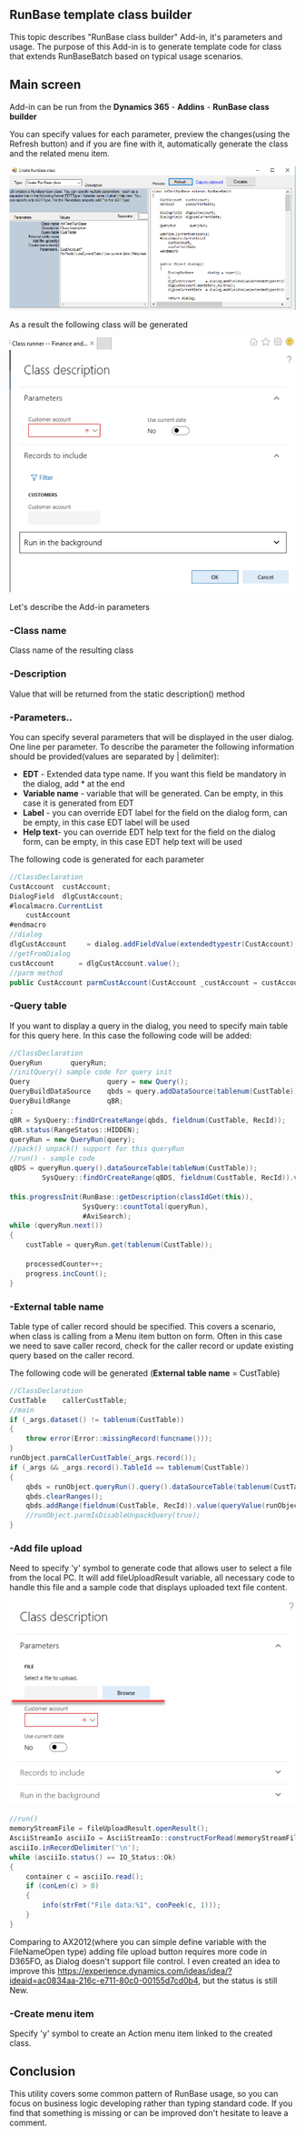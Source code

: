 ## RunBase template class builder

This topic describes "RunBase class builder" Add-in, it's parameters and usage. The purpose of this Add-in is to generate template code for class that extends RunBaseBatch based on typical usage scenarios. 

## Main screen

Add-in can be run from the **Dynamics 365** - **Addins** - **RunBase class builder**

You can specify values for each parameter, preview the changes(using the Refresh button) and if you are fine with it, automatically generate the class and the related menu item. 

![1546917739841](ToolMainScreen.png)

As a result the following class will be generated

![1546919626624](ParmsWithQuery.png)


Let's describe the Add-in parameters

### -Class name

Class name of the resulting class

### -Description

Value that will be returned from the static description() method

### -Parameters..

You can specify several parameters that will be displayed in the user dialog. One line per parameter. To describe the parameter the following information should be provided(values are separated by | delimiter):

- **EDT** - Extended data type name. If you want this field be mandatory in the dialog, add * at the end
- **Variable name** - variable that will be generated. Can be empty, in this case it is generated from EDT
- **Label** - you can override EDT label for the field on the dialog form, can be empty, in this case EDT label will be used
- **Help text**- you can override EDT help text for the field on the dialog form, can be empty, in this case EDT help text will be used   

The following code is generated for each parameter

```csharp
//ClassDeclaration
CustAccount  custAccount;
DialogField  dlgCustAccount;
#localmacro.CurrentList
    custAccount
#endmacro
//dialog
dlgCustAccount     = dialog.addFieldValue(extendedtypestr(CustAccount), custAccount);
//getFromDialog
custAccount      = dlgCustAccount.value();
//parm method
public CustAccount parmCustAccount(CustAccount _custAccount = custAccount)...
```

### -Query table

If you want to display a query in the dialog, you need to specify main table for this query here. In this case the following code will be added:

```csharp
//ClassDeclaration
QueryRun       queryRun;
//initQuery() sample code for query init
Query                   query = new Query();
QueryBuildDataSource    qbds = query.addDataSource(tablenum(CustTable));
QueryBuildRange         qBR;
;
qBR = SysQuery::findOrCreateRange(qbds, fieldnum(CustTable, RecId));
qBR.status(RangeStatus::HIDDEN);
queryRun = new QueryRun(query);
//pack() unpack() support for this queryRun
//run() - sample code
qBDS = queryRun.query().dataSourceTable(tableNum(CustTable));
        SysQuery::findOrCreateRange(qBDS, fieldnum(CustTable, RecId)).value(queryValue(""));
        
this.progressInit(RunBase::getDescription(classIdGet(this)),
                  SysQuery::countTotal(queryRun),
                  #AviSearch);
while (queryRun.next())
{
    custTable = queryRun.get(tablenum(CustTable));

    processedCounter++;
    progress.incCount();
}
```

### -External table name

Table type of caller record should be specified. This covers a scenario, when class is calling from a Menu item button on form. Often in this case we need to save caller record, check for the caller record or update existing query based on the caller record. 

The following code will be generated (**External table name** = CustTable)

```csharp
//ClassDeclaration
CustTable    callerCustTable;
//main
if (_args.dataset() != tablenum(CustTable))
{
    throw error(Error::missingRecord(funcname()));
}
runObject.parmCallerCustTable(_args.record());
if (_args && _args.record().TableId == tablenum(CustTable))
{
    qbds = runObject.queryRun().query().dataSourceTable(tablenum(CustTable));
    qbds.clearRanges();
    qbds.addRange(fieldnum(CustTable, RecId)).value(queryValue(runObject.parmCallerCustTable().RecId));
    //runObject.parmIsDisableUnpackQuery(true);
}

```

### -Add file upload

Need to specify 'y' symbol to generate code that allows user to select a file from the local PC. It will add fileUploadResult variable, all necessary code to handle this file and a sample code that displays uploaded text file content.

 ![1546932149579](FileUpload.png)

```csharp
//run()
memoryStreamFile = fileUploadResult.openResult();
AsciiStreamIo asciiIo = AsciiStreamIo::constructForRead(memoryStreamFile);
asciiIo.inRecordDelimiter('\n');
while (asciiIo.status() == IO_Status::Ok)
{
    container c = asciiIo.read();
    if (conLen(c) > 0)
    {
        info(strFmt("File data:%1", conPeek(c, 1)));
    }
}
```
Comparing to AX2012(where you can simple define variable with the FileNameOpen type) adding file upload button requires more code in D365FO, as Dialog doesn't support file control. I even created an idea to improve this https://experience.dynamics.com/ideas/idea/?ideaid=ac0834aa-216c-e711-80c0-00155d7cd0b4, but the status is still New.

### -Create menu item

Specify 'y' symbol to create an Action menu item linked to the created class.

## Conclusion 

This utility covers some common pattern of RunBase usage, so you can focus on business logic developing rather than typing standard code. If you find that something is missing or can be improved don't hesitate to leave a comment.